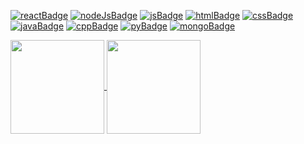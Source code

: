 [![reactBadge]][reactUrl]
[![nodeJsBadge]][nodeJsUrl]
[![jsBadge]][jsBadge]
[![htmlBadge]][htmlUrl]
[![cssBadge]][cssUrl]
[![javaBadge]][javaUrl]
[![cppBadge]][cppUrl]
[![pyBadge]][pyUrl]
[![mongoBadge]][mongoUrl]

<!-- ![Github Stats][statsUrl]
![Github langs][langsUrl] -->

<a href="https://github.com/Fabiofdez">
  <img height="150" align="center"src="https://github-readme-stats-fabiofdez.vercel.app/api?username=fabiofdez&hide=stars&show_icons=true&theme=transparent&title_color=139a91&icon_color=0eaa74&border_color=139a919a" />
</a>
<a href="https://github.com/Fabiofdez">
  <img height="150" align="center" src="https://github-readme-stats-fabiofdez.vercel.app/api/top-langs/?username=fabiofdez&size_weight=0.5&count_weight=0.5&layout=compact&theme=transparent&title_color=139a91&border_color=139a919a" />
</a>

[reactBadge]: https://img.shields.io/badge/-React-61DAFB?style=for-the-badge&logo=react&logoColor=black
[reactUrl]: https://react.dev/

[nodeJsBadge]: https://img.shields.io/badge/-Node.js-5FA04E?style=for-the-badge&logo=nodedotjs&logoColor=white
[nodeJsUrl]: https://nodejs.org/en

[jsBadge]: https://img.shields.io/badge/-JavaScript-F7DF1E?style=for-the-badge&logo=javascript&logoColor=black
[jsUrl]: https://www.javascript.com/

[htmlBadge]: https://img.shields.io/badge/-HTML-E34C26?style=for-the-badge&logo=html5&logoColor=white
[htmlUrl]: https://html.spec.whatwg.org/

[cssBadge]: https://img.shields.io/badge/-CSS-264DE4?style=for-the-badge&logo=css3
[cssUrl]: https://www.w3.org/Style/CSS/

[javaBadge]: https://img.shields.io/badge/-Java-EC2025?style=for-the-badge
[javaUrl]: https://www.java.com/

[cppBadge]: https://img.shields.io/badge/-C/C++-00599C?style=for-the-badge&logo=cplusplus&logoColor=white
[cppUrl]: https://cplusplus.com/reference/

[pyBadge]: https://img.shields.io/badge/-Python-4584B6?style=for-the-badge&logo=python&logoColor=FFDE57
[pyUrl]: https://www.python.org/

[mongoBadge]: https://img.shields.io/badge/-MongoDB-001E2B?style=for-the-badge&logo=mongodb&logoColor=00ED64
[mongoUrl]: https://www.mongodb.com/

[statsUrl]: https://github-readme-stats-fabiofdez.vercel.app/api?username=fabiofdez&hide=stars&show_icons=true&theme=transparent&title_color=139a91&icon_color=0eaa74&border_color=139a919a

[langsUrl]: https://github-readme-stats-fabiofdez.vercel.app/api/top-langs/?username=fabiofdez&size_weight=0.5&count_weight=0.5&layout=compact&theme=transparent&title_color=139a91&border_color=139a919a
